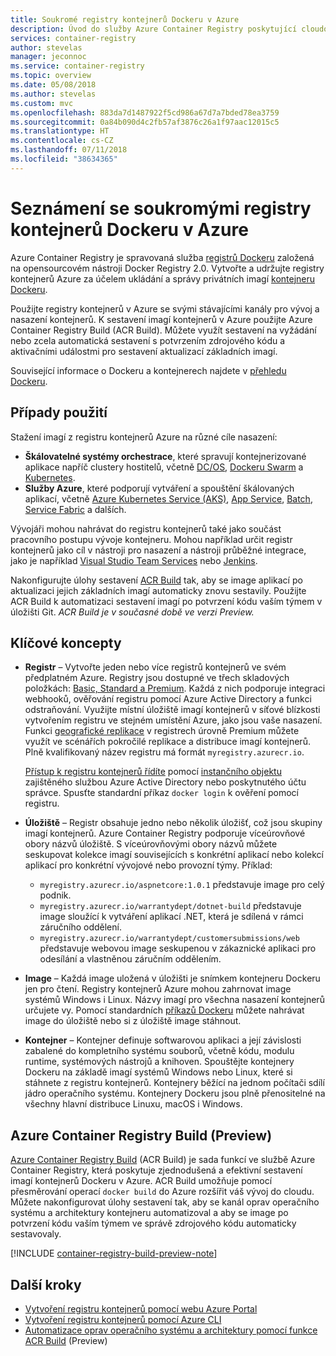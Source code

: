 ```yaml
---
title: Soukromé registry kontejnerů Dockeru v Azure
description: Úvod do služby Azure Container Registry poskytující cloudové, spravované, privátní registry Dockeru.
services: container-registry
author: stevelas
manager: jeconnoc
ms.service: container-registry
ms.topic: overview
ms.date: 05/08/2018
ms.author: stevelas
ms.custom: mvc
ms.openlocfilehash: 883da7d1487922f5cd986a67d7a7bded78ea3759
ms.sourcegitcommit: 0a84b090d4c2fb57af3876c26a1f97aac12015c5
ms.translationtype: HT
ms.contentlocale: cs-CZ
ms.lasthandoff: 07/11/2018
ms.locfileid: "38634365"
---
```

# <a name="introduction-to-private-docker-container-registries-in-azure"></a>Seznámení se soukromými registry kontejnerů Dockeru v Azure

Azure Container Registry je spravovaná služba [registrů Dockeru](https://docs.docker.com/registry/) založená na opensourcovém nástroji Docker Registry 2.0. Vytvořte a udržujte registry kontejnerů Azure za účelem ukládání a správy privátních imagí [kontejneru Dockeru](https://www.docker.com/what-docker).

Použijte registry kontejnerů v Azure se svými stávajícími kanály pro vývoj a nasazení kontejnerů. K sestavení imagí kontejnerů v Azure použijte Azure Container Registry Build (ACR Build). Můžete využít sestavení na vyžádání nebo zcela automatická sestavení s potvrzením zdrojového kódu a aktivačními událostmi pro sestavení aktualizací základních imagí.

Související informace o Dockeru a kontejnerech najdete v [přehledu Dockeru](https://docs.docker.com/engine/docker-overview/).

## <a name="use-cases"></a>Případy použití

Stažení imagí z registru kontejnerů Azure na různé cíle nasazení:

* **Škálovatelné systémy orchestrace**, které spravují kontejnerizované aplikace napříč clustery hostitelů, včetně [DC/OS](https://docs.mesosphere.com/), [Dockeru Swarm](https://docs.docker.com/swarm/) a [Kubernetes](http://kubernetes.io/docs/).
* **Služby Azure**, které podporují vytváření a spouštění škálovaných aplikací, včetně [Azure Kubernetes Service (AKS)](../aks/index.yml), [App Service](/app-service/index.md), [Batch](../batch/index.yml), [Service Fabric](/azure/service-fabric/) a dalších.

Vývojáři mohou nahrávat do registru kontejnerů také jako součást pracovního postupu vývoje kontejneru. Mohou například určit registr kontejnerů jako cíl v nástroji pro nasazení a nástroji průběžné integrace, jako je například [Visual Studio Team Services](https://www.visualstudio.com/docs/overview) nebo [Jenkins](https://jenkins.io/).

Nakonfigurujte úlohy sestavení [ACR Build](#azure-container-registry-build) tak, aby se image aplikací po aktualizaci jejich základních imagí automaticky znovu sestavily. Použijte ACR Build k automatizaci sestavení imagí po potvrzení kódu vaším týmem v úložišti Git. *ACR Build je v současné době ve verzi Preview.*

## <a name="key-concepts"></a>Klíčové koncepty

* **Registr** – Vytvořte jeden nebo více registrů kontejnerů ve svém předplatném Azure. Registry jsou dostupné ve třech skladových položkách: [Basic, Standard a Premium](container-registry-skus.md). Každá z nich podporuje integraci webhooků, ověřování registru pomocí Azure Active Directory a funkci odstraňování. Využijte místní úložiště imagí kontejnerů v síťové blízkosti vytvořením registru ve stejném umístění Azure, jako jsou vaše nasazení. Funkci [geografické replikace](container-registry-geo-replication.md) v registrech úrovně Premium můžete využít ve scénářích pokročilé replikace a distribuce imagí kontejnerů. Plně kvalifikovaný název registru má formát `myregistry.azurecr.io`.

  [Přístup k registru kontejnerů řídíte](container-registry-authentication.md) pomocí [instančního objektu](../active-directory/active-directory-application-objects.md) zajištěného službou Azure Active Directory nebo poskytnutého účtu správce. Spusťte standardní příkaz `docker login` k ověření pomocí registru.

* **Úložiště** – Registr obsahuje jedno nebo několik úložišť, což jsou skupiny imagí kontejnerů. Azure Container Registry podporuje víceúrovňové obory názvů úložiště. S víceúrovňovými obory názvů můžete seskupovat kolekce imagí souvisejících s konkrétní aplikací nebo kolekcí aplikací pro konkrétní vývojové nebo provozní týmy. Příklad:

  * `myregistry.azurecr.io/aspnetcore:1.0.1` představuje image pro celý podnik.
  * `myregistry.azurecr.io/warrantydept/dotnet-build` představuje image sloužící k vytváření aplikací .NET, která je sdílená v rámci záručního oddělení.
  * `myregistry.azurecr.io/warrantydept/customersubmissions/web` představuje webovou image seskupenou v zákaznické aplikaci pro odesílání a vlastněnou záručním oddělením.

* **Image** – Každá image uložená v úložišti je snímkem kontejneru Dockeru jen pro čtení. Registry kontejnerů Azure mohou zahrnovat image systémů Windows i Linux. Názvy imagí pro všechna nasazení kontejnerů určujete vy. Pomocí standardních [příkazů Dockeru](https://docs.docker.com/engine/reference/commandline/) můžete nahrávat image do úložiště nebo si z úložiště image stáhnout.

* **Kontejner** – Kontejner definuje softwarovou aplikaci a její závislosti zabalené do kompletního systému souborů, včetně kódu, modulu runtime, systémových nástrojů a knihoven. Spouštějte kontejnery Dockeru na základě imagí systémů Windows nebo Linux, které si stáhnete z registru kontejnerů. Kontejnery běžící na jednom počítači sdílí jádro operačního systému. Kontejnery Dockeru jsou plně přenositelné na všechny hlavní distribuce Linuxu, macOS i Windows.

## <a name="azure-container-registry-build-preview"></a>Azure Container Registry Build (Preview)

[Azure Container Registry Build](container-registry-build-overview.md) (ACR Build) je sada funkcí ve službě Azure Container Registry, která poskytuje zjednodušená a efektivní sestavení imagí kontejnerů Dockeru v Azure. ACR Build umožňuje pomocí přesměrování operací `docker build` do Azure rozšířit váš vývoj do cloudu. Můžete nakonfigurovat úlohy sestavení tak, aby se kanál oprav operačního systému a architektury kontejneru automatizoval a aby se image po potvrzení kódu vaším týmem ve správě zdrojového kódu automaticky sestavovaly.

[!INCLUDE [container-registry-build-preview-note](../../includes/container-registry-build-preview-note.md)]

## <a name="next-steps"></a>Další kroky

* [Vytvoření registru kontejnerů pomocí webu Azure Portal](container-registry-get-started-portal.md)
* [Vytvoření registru kontejnerů pomocí Azure CLI](container-registry-get-started-azure-cli.md)
* [Automatizace oprav operačního systému a architektury pomocí funkce ACR Build](container-registry-build-overview.md) (Preview)

